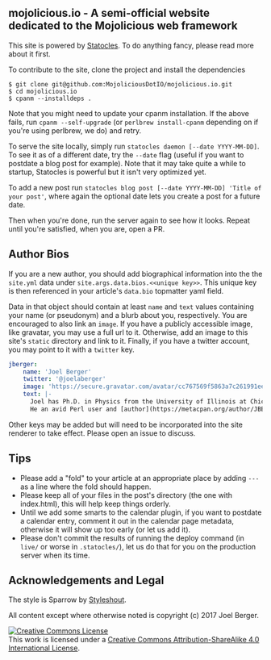 ## mojolicious.io - A semi-official website dedicated to the Mojolicious web framework

This site is powered by [Statocles](http://preaction.me/statocles/).
To do anything fancy, please read more about it first.

To contribute to the site, clone the project and install the dependencies

```
$ git clone git@github.com:MojoliciousDotIO/mojolicious.io.git
$ cd mojolicious.io
$ cpanm --installdeps .
```

Note that you might need to update your cpanm installation.
If the above fails, run `cpanm --self-upgrade` (or `perlbrew install-cpanm` depending on if you're using perlbrew, we do) and retry.

To serve the site locally, simply run `statocles daemon [--date YYYY-MM-DD]`.
To see it as of a different date, try the `--date` flag (useful if you want to postdate a blog post for example).
Note that it may take quite a while to startup, Statocles is powerful but it isn't very optimized yet.

To add a new post run `statocles blog post [--date YYYY-MM-DD] 'Title of your post'`, where again the optional date lets you create a post for a future date.

Then when you're done, run the server again to see how it looks.
Repeat until you're satisfied, when you are, open a PR.

## Author Bios

If you are a new author, you should add biographical information into the the `site.yml` data under `site.args.data.bios.<<unique key>>`.
This unique key is then referenced in your article's `data.bio` topmatter yaml field.

Data in that object should contain at least `name` and `text` values containing your name (or pseudonym) and a blurb about you, respectively.
You are encouraged to also link an `image`.
If you have a publicly accessible image, like gravatar, you may use a full url to it.
Otherwise, add an image to this site's `static` directory and link to it.
Finally, if you have a twitter account, you may point to it with a `twitter` key.

```yaml
jberger:
    name: 'Joel Berger'
    twitter: '@joelaberger'
    image: 'https://secure.gravatar.com/avatar/cc767569f5863a7c261991ee5b23f147'
    text: |-
      Joel has Ph.D. in Physics from the University of Illinois at Chicago.
      He an avid Perl user and [author](https://metacpan.org/author/JBERGER) and is a member of the Mojolicious Core Team.
```

Other keys may be added but will need to be incorporated into the site renderer to take effect.
Please open an issue to discuss.

## Tips

- Please add a "fold" to your article at an appropriate place by adding `---` as a line where the fold should happen.
- Please keep all of your files in the post's directory (the one with index.html), this will help keep things orderly.
- Until we add some smarts to the calendar plugin, if you want to postdate a calendar entry, comment it out in the calendar page metadata, otherwise it will show up too early (or let us add it).
- Please don't commit the results of running the deploy command (in `live/` or worse in `.statocles/`), let us do that for you on the production server when its time.

## Acknowledgements and Legal

The style is Sparrow by [Styleshout](https://www.styleshout.com).

All content except where otherwise noted is copyright (c) 2017 Joel Berger.

<a rel="license" href="http://creativecommons.org/licenses/by-sa/4.0/"><img alt="Creative Commons License" style="border-width:0" src="https://i.creativecommons.org/l/by-sa/4.0/88x31.png" /></a><br />This work is licensed under a <a rel="license" href="http://creativecommons.org/licenses/by-sa/4.0/">Creative Commons Attribution-ShareAlike 4.0 International License</a>.
